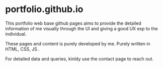 # portfolio.github.io


This portfolio web base github pages aims to provide the detailed information of me visually through the UI and giving a good UX exp to the individual. 

These pages and content is purely developed by me. 
Purely written in HTML, CSS, JS . 

For detailed data and queries, kinldy use the contact page to reach out. 